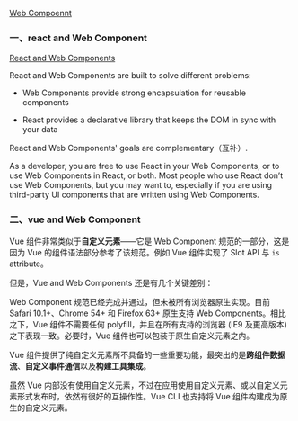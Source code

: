 
[Web Compoennt](https://developer.mozilla.org/en-US/docs/Web/Web_Components)

### 一、react and Web Component

[React and Web Components](https://reactjs.org/docs/web-components.html)

React and Web Components are built to solve different problems:

- Web Components provide strong encapsulation for reusable components

- React provides a declarative library that keeps the DOM in sync with your data


React and Web Components' goals are complementary（互补）.

As a developer, you are free to use React in your Web Components, or to use Web Components in React, or both. Most people who use React don’t use Web Components, but you may want to, especially if you are using third-party UI components that are written using Web Components.


### 二、vue and Web Component

Vue 组件非常类似于**自定义元素**——它是 Web Component 规范的一部分，这是因为 Vue 的组件语法部分参考了该规范。例如 Vue 组件实现了 Slot API 与 `is` attribute。

但是，Vue and Web Components 还是有几个关键差别：

Web Component 规范已经完成并通过，但未被所有浏览器原生实现。目前 Safari 10.1+、Chrome 54+ 和 Firefox 63+ 原生支持 Web Components。相比之下，Vue 组件不需要任何 polyfill，并且在所有支持的浏览器 (IE9 及更高版本) 之下表现一致。必要时，Vue 组件也可以包装于原生自定义元素之内。

Vue 组件提供了纯自定义元素所不具备的一些重要功能，最突出的是**跨组件数据流**、**自定义事件通信**以及**构建工具集成**。

虽然 Vue 内部没有使用自定义元素，不过在应用使用自定义元素、或以自定义元素形式发布时，依然有很好的互操作性。Vue CLI 也支持将 Vue 组件构建成为原生的自定义元素。
